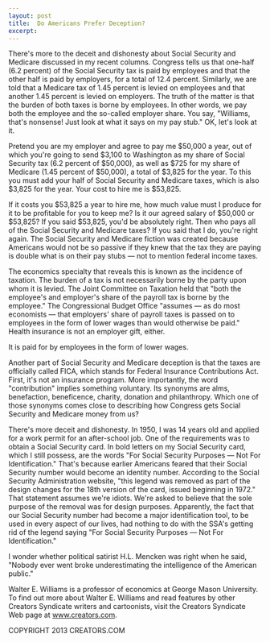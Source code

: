 ```yaml
---
layout: post
title:  Do Americans Prefer Deception?
excerpt:
---
```


There's more to the deceit and dishonesty about Social Security and Medicare discussed in my recent columns. Congress tells us that one-half (6.2 percent) of the Social Security tax is paid by employees and that the other half is paid by employers, for a total of 12.4 percent. Similarly, we are told that a Medicare tax of 1.45 percent is levied on employees and that another 1.45 percent is levied on employers. The truth of the matter is that the burden of both taxes is borne by employees. In other words, we pay both the employee and the so-called employer share. You say, "Williams, that's nonsense! Just look at what it says on my pay stub." OK, let's look at it. 

Pretend you are my employer and agree to pay me $50,000 a year, out of which you're going to send $3,100 to Washington as my share of Social Security tax (6.2 percent of $50,000), as well as $725 for my share of Medicare (1.45 percent of $50,000), a total of $3,825 for the year. To this you must add your half of Social Security and Medicare taxes, which is also $3,825 for the year. Your cost to hire me is $53,825. 

If it costs you $53,825 a year to hire me, how much value must I produce for it to be profitable for you to keep me? Is it our agreed salary of $50,000 or $53,825? If you said $53,825, you'd be absolutely right. Then who pays all of the Social Security and Medicare taxes? If you said that I do, you're right again. The Social Security and Medicare fiction was created because Americans would not be so passive if they knew that the tax they are paying is double what is on their pay stubs — not to mention federal income taxes. 

The economics specialty that reveals this is known as the incidence of taxation. The burden of a tax is not necessarily borne by the party upon whom it is levied. The Joint Committee on Taxation held that "both the employee's and employer's share of the payroll tax is borne by the employee." The Congressional Budget Office "assumes — as do most economists — that employers' share of payroll taxes is passed on to employees in the form of lower wages than would otherwise be paid." Health insurance is not an employer gift, either.

 It is paid for by employees in the form of lower wages. 

Another part of Social Security and Medicare deception is that the taxes are officially called FICA, which stands for Federal Insurance Contributions Act. First, it's not an insurance program. More importantly, the word "contribution" implies something voluntary. Its synonyms are alms, benefaction, beneficence, charity, donation and philanthropy. Which one of those synonyms comes close to describing how Congress gets Social Security and Medicare money from us? 

There's more deceit and dishonesty. In 1950, I was 14 years old and applied for a work permit for an after-school job. One of the requirements was to obtain a Social Security card. In bold letters on my Social Security card, which I still possess, are the words "For Social Security Purposes — Not For Identification." That's because earlier Americans feared that their Social Security number would become an identity number. According to the Social Security Administration website, "this legend was removed as part of the design changes for the 18th version of the card, issued beginning in 1972." That statement assumes we're idiots. We're asked to believe that the sole purpose of the removal was for design purposes. Apparently, the fact that our Social Security number had become a major identification tool, to be used in every aspect of our lives, had nothing to do with the SSA's getting rid of the legend saying "For Social Security Purposes — Not For Identification." 

I wonder whether political satirist H.L. Mencken was right when he said, "Nobody ever went broke underestimating the intelligence of the American public." 

Walter E. Williams is a professor of economics at George Mason University. To find out more about Walter E. Williams and read features by other Creators Syndicate writers and cartoonists, visit the Creators Syndicate Web page at www.creators.com. 

COPYRIGHT 2013 CREATORS.COM
